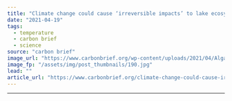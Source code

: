 ```yaml
---
title: "Climate change could cause ‘irreversible impacts’ to lake ecosystems"
date: "2021-04-19"
tags: 
  - temperature
  - carbon brief
  - science
source: "carbon brief"
image_url: "https://www.carbonbrief.org/wp-content/uploads/2021/04/Algal-bloom-in-lake-Kochelsee-in-Bavaria-583x372.jpg"
image_fp: "/assets/img/post_thumbnails/190.jpg"
lead: ""
article_url: "https://www.carbonbrief.org/climate-change-could-cause-irreversible-impacts-to-lake-ecosystems"
---
```


---
